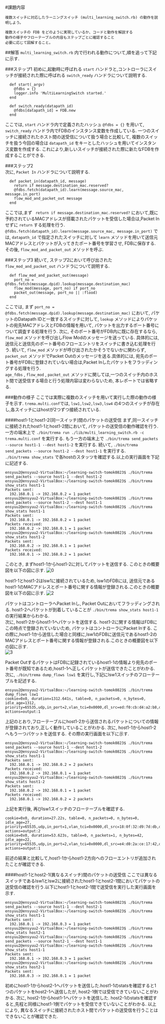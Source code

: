 #課題内容

```
複数スイッチに対応したラーニングスイッチ (multi_learning_switch.rb) の動作を説明しよう。

複数スイッチの FDB をどのように実現しているか、コードと動作を解説する
動作の様子やフローテーブルの内容もステップごとに確認すること
必要に応じて図解すること。
```

##解答
```multi_learning_switch.rb``` 内で行われる動作について,順を追って下記に示す.  

###ステップ1
初めに,起動時に呼ばれる ```start``` ハンドラと,コントローラにスイッチが接続された際に呼ばれる ```switch_ready``` ハンドラについて説明する.

```
  def start(_argv)
    @fdbs = {}
    logger.info 'MultiLearningSwitch started.'
  end

  def switch_ready(datapath_id)
    @fdbs[datapath_id] = FDB.new
  end
```

ここでは, ```start``` ハンドラ内で定義されたハッシュ ```@fdbs = {}``` を用いて, ```switch_ready``` ハンドラ内でFDBのインスタンス変数を作成している. 一つのスイッチに接続されたホスト間の送受信について扱う場合と比較して, 複数のスイッチを扱う今回の場合は ```datapath_id``` をキーとしたハッシュを用いてインスタンス変数を作成する. これにより,新しいスイッチが接続された際に新たなFDBを作成することができる.  

###ステップ2  
次に,  ```Packet In``` ハンドラについて説明する.

```
  def packet_in(datapath_id, message)
    return if message.destination_mac.reserved?
    @fdbs.fetch(datapath_id).learn(message.source_mac, message.in_port)
    flow_mod_and_packet_out message
  end
```

ここでは,まず ``` return if message.destination_mac.reserved?``` において,既に予約されているMACアドレスが搭載されたパケットを受信した場合は,Packet Inせずに ```return``` する処理を行う.
```@fdbs.fetch(datapath_id).learn(message.source_mac, message.in_port)``` では, ```datapath_id``` で指定されたスイッチに対して ```learn``` メソッドを用いて送信元MACアドレスとパケットが入ってきたポート番号を学習させ, FDBに保存する. その後, ```flow_mod_and_packet_out``` メソッドを呼ぶ. 

###ステップ3
続いて, ステップ2において呼び出された ```flow_mod_and_packet_out``` ハンドラについて説明する.

```
  def flow_mod_and_packet_out(message)
    port_no = @fdbs.fetch(message.dpid).lookup(message.destination_mac)
    flow_mod(message, port_no) if port_no
    packet_out(message, port_no || :flood)
  end
```

ここでは, まず ```port_no = @fdbs.fetch(message.dpid).lookup(message.destination_mac)``` において, パケットのDatapath IDと一致するスイッチに対して, ```lookup``` メソッドによりパケットの宛先MACアドレスとFDBの情報を用いて, パケットを出力するポート番号について調査する処理を行う. 次に, そのポート番号がFDB内に既に存在するなら, ```flow_mod``` メソッドを呼び出しFlow Modのメッセージを送っている. 具体的には, 送信元と送信先のポート番号のフローエントリをスイッチに書き込む処理を行う. 続いて, ```flow_mod``` メソッドが呼び出されたかそうでないかに関わらず, ```packet_out``` メソッドでPacket Outのメッセージを送る.具体的には, 宛先のポート番号がFDBに登録されていない場合は,Packet Inしたパケットをフラッディングする処理を行う.  
```age_fdbs``` , ```flow_mod``` , ```packet_out``` メソッドに関しては,一つのスイッチ内のホスト間で送受信する場合と行う処理内容は変わらないため, 本レポートでは省略する.  

###動作の様子
ここでは実際に複数のスイッチを用いて実行した際の動作の様子を示す. ```trema.multi.conf```では, ```lsw1,lsw2,lsw3,lsw4``` の4つのスイッチが存在し,各スイッチにはhostが2つずつ接続されている.

####host1-1とhost1-2(同一スイッチ)間のパケットの送受信
まず,同一スイッチに接続されたhost1-1とhost1-2間において, パケットの送受信の動作確認を行う.
一方の端末上で ```./bin/trema run ./lib/multi_learning_switch.rb -c trema.multi.conf``` を実行する. もう一方の端末上で ```./bin/trema send_packets --source host1-1 --dest host1-2``` を実行する. 続いて, ```./bin/trema send_packets --source host1-2 --dest host1-1``` を実行する.  
```./bin/trema show_stats``` で各hostのスタッツを確認する.以上の実行画面を下記に記述する.

```
ensyuu2@ensyuu2-VirtualBox:~/learning-switch-tomok0823$ ./bin/trema send_packets --source host1-1 --dest host1-2
ensyuu2@ensyuu2-VirtualBox:~/learning-switch-tomok0823$ ./bin/trema show_stats host1-1
Packets sent:
  192.168.0.1 -> 192.168.0.2 = 1 packet
ensyuu2@ensyuu2-VirtualBox:~/learning-switch-tomok0823$ ./bin/trema send_packets --source host1-2 --dest host1-1
ensyuu2@ensyuu2-VirtualBox:~/learning-switch-tomok0823$ ./bin/trema show_stats host1-1
Packets sent:
  192.168.0.1 -> 192.168.0.2 = 1 packet
Packets received:
  192.168.0.2 -> 192.168.0.1 = 1 packet
ensyuu2@ensyuu2-VirtualBox:~/learning-switch-tomok0823$ ./bin/trema show_stats host1-2
Packets sent:
  192.168.0.2 -> 192.168.0.1 = 1 packet
Packets received:
  192.168.0.1 -> 192.168.0.2 = 1 packet
```

このとき, まずhost1-1からhost1-2に対してパケットを送信する. このときの概要図を以下の図に示す. 
![0](0.jpg)

host1-1とhost1-2はlsw1に接続されているため, lsw1のFDBには, 送信元であるhost1-1のMACアドレスとポート番号に関する情報が登録される.このときの概要図を以下の図に示す.
![2](2.jpg)

 パケットはコントローラへPacket Inし, Packet Outにおいてフラッディングされる. host1-2へパケットが到着していることが ```./bin/trema show_stats host1-1``` の実行結果からわかる.   
次に, host1-2からhost1-1へパケットを送信する. host1-2に関する情報はFDBにこの時点で登録されていないため, パケットはコントローラにPacket Inする. この際に,host1-1から送信した場合と同様に,lsw1のFDBに送信元であるhost1-2のMACアドレスとポート番号に関する情報が登録される.このときの概要図を以下の図に示す.  
![3](3.jpg)

 Packet OutするパケットはFDBに記録されているhost1-1の情報より宛先のポート番号が既知であるため,host1-1へ正しくパケットが送信できたことがわかる.  
次に, ```./bin/trema dump_flows lsw1``` を実行し,下記にlsw1スイッチのフローテーブルを記述する.

```
ensyuu2@ensyuu2-VirtualBox:~/learning-switch-tomok0823$ ./bin/trema dump_flows lsw1
cookie=0x0, duration=1312.641s, table=0, n_packets=0, n_bytes=0, idle_age=1312, priority=65535,udp,in_port=2,vlan_tci=0x0000,dl_src=ed:f0:cb:d4:a2:b8,dl_dst=3f:26:9a:5d:e1:58,nw_src=192.168.0.2,nw_dst=192.168.0.1,nw_tos=0,tp_src=0,tp_dst=0 actions=output:1
```

上記のとおり,フローテーブルにhost1-2から送信されるパケットについての情報が登録されており,正しく動作していることがわかる.
次に, host1-1からhost1-2へもう一つパケットを送信する. その際の実行画面を以下に示す.

```
ensyuu2@ensyuu2-VirtualBox:~/learning-switch-tomok0823$ ./bin/trema send_packets --source host1-1 --dest host1-2
ensyuu2@ensyuu2-VirtualBox:~/learning-switch-tomok0823$ ./bin/trema show_stats host1-1
Packets sent:
  192.168.0.1 -> 192.168.0.2 = 2 packets
Packets received:
  192.168.0.2 -> 192.168.0.1 = 1 packet
ensyuu2@ensyuu2-VirtualBox:~/learning-switch-tomok0823$ ./bin/trema show_stats host1-2
Packets sent:
  192.168.0.2 -> 192.168.0.1 = 1 packet
Packets received:
  192.168.0.1 -> 192.168.0.2 = 2 packets
```

上記を実行後, 再びlsw1スイッチのフローテーブルを確認する.
```
cookie=0x0, duration=27.22s, table=0, n_packets=0, n_bytes=0, idle_age=27, priority=65535,udp,in_port=1,vlan_tci=0x0000,dl_src=18:0f:32:d9:7d:db,dl_dst=e4:d0:2a:ce:17:42,nw_src=192.168.0.1,nw_dst=192.168.0.2,nw_tos=0,tp_src=0,tp_dst=0 actions=output:2
cookie=0x0, duration=53.623s, table=0, n_packets=1, n_bytes=42, idle_age=22, priority=65535,udp,in_port=2,vlan_tci=0x0000,dl_src=e4:d0:2a:ce:17:42,dl_dst=18:0f:32:d9:7d:db,nw_src=192.168.0.2,nw_dst=192.168.0.1,nw_tos=0,tp_src=0,tp_dst=0 actions=output:1
```

前述の結果と比較して,host1-1からhost1-2方向へのフローエントリが追加されたことが確認できる.

####host1-1とhost2-1(異なるスイッチ)間のパケットの送受信
ここでは異なるスイッチであるlsw1とlsw2に接続されたhost1-1とhost2-1間においてパケットの送受信の確認を行う.以下にhost1-1とhost2-1間で送受信を実行した実行画面を示す.

```
ensyuu2@ensyuu2-VirtualBox:~/learning-switch-tomok0823$ ./bin/trema send_packets --source host1-1 --dest host2-1
ensyuu2@ensyuu2-VirtualBox:~/learning-switch-tomok0823$ ./bin/trema show_stats host1-1
Packets sent:
  192.168.0.1 -> 192.168.0.3 = 1 packet
ensyuu2@ensyuu2-VirtualBox:~/learning-switch-tomok0823$ ./bin/trema show_stats host2-1
ensyuu2@ensyuu2-VirtualBox:~/learning-switch-tomok0823$ ./bin/trema send_packets --source host2-1 --dest host1-1
ensyuu2@ensyuu2-VirtualBox:~/learning-switch-tomok0823$ ./bin/trema show_stats host1-1
Packets sent:
  192.168.0.1 -> 192.168.0.3 = 1 packet
ensyuu2@ensyuu2-VirtualBox:~/learning-switch-tomok0823$ ./bin/trema show_stats host2-1
Packets sent:
  192.168.0.3 -> 192.168.0.1 = 1 packet
```

初めにhost1-1からhost2-1へパケットを送信した.host1-1のstatsを確認すると1つのパケットをhost2-1へ送信したが, host2-1側では受信できていないことがわかる. 次に, host2-1からhost1-1へパケットを送信した. host2-1のstatsを確認すると,先程と同様にhost1-1側でパケットを受信できていないことがわかる. 以上により, 異なるスイッチに接続されたホスト間でパケットの送受信を行うことはできないことが確認できた.